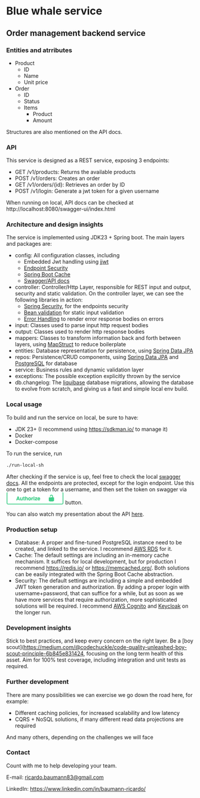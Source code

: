 # Blue whale service

## Order management backend service

### Entities and atrributes

* Product
    * ID
    * Name
    * Unit price
* Order
    * ID
    * Status
    * Items
        * Product
        * Amount

Structures are also mentioned on the API docs.

### API

This service is designed as a REST service, exposing 3 endpoints:

* GET /v1/products: Returns the available products
* POST /v1/orders: Creates an order
* GET /v1/orders/{id}: Retrieves an order by ID
* POST /v1/login: Generate a jwt token for a given username

When running on local, API docs can be checked at http://localhost:8080/swagger-ui/index.html

### Architecture and design insights

The service is implemented using JDK23 + Spring boot. The main layers and packages are:

* config: All configuration classes, including
    * Embedded Jwt handling using [jjwt](https://github.com/jwtk/jjwt)
    * [Endpoint Security](https://spring.io/projects/spring-security)
    * [Spring Boot Cache](https://spring.io/guides/gs/caching)
    * [Swagger/API docs](https://swagger.io/specification/)
* controller: Controller/Http Layer, responsible for REST input and output, security and static validation. On the
  controller layer, we can see the following libraries in action:
    * [Spring Security](https://spring.io/projects/spring-security), for the endpoints security
    * [Bean validation](https://beanvalidation.org/) for static input validation
    * [Error Handling](https://github.com/wimdeblauwe/error-handling-spring-boot-starter) to render error response
      bodies on errors
* input: Classes used to parse input http request bodies
* output: Classes used to render http response bodies
* mappers: Classes to transform information back and forth between layers, using [MapStruct](https://mapstruct.org/) to
  reduce boilerplate
* entities: Database representation for persistence, using [Spring Data JPA](https://spring.io/projects/spring-data-jpa)
* repos: Persistence/CRUD components, using [Spring Data JPA](https://spring.io/projects/spring-data-jpa)
  and [PostgreSQL](https://www.postgresql.org/)
  for database
* service: Business rules and dynamic validation layer
* exceptions: The possible exception explicitly thrown by the service
* db.changelog: The [liquibase](https://www.liquibase.com/) database migrations, allowing the database to evolve from
  scratch, and giving us a fast and simple
  local env build.

### Local usage

To build and run the service on local, be sure to have:

* JDK 23+ (I recommend using https://sdkman.io/ to manage it)
* Docker
* Docker-compose

To run the service, run

````sh
./run-local-sh
````

After checking if the service is up, feel free to check the
local [swagger docs](http://localhost:8080/swagger-ui/index.html).
All the endpoints are protected, except for the login endpoint. Use this one to get a token for a username, and then set
the token on swagger via ![authorize.png](authorize.png) button.

You can also watch my presentation about the
API [here](https://www.loom.com/share/7073a5ac225746c68abce7f22ec3f4cf?sid=f761451f-ea58-4660-9efe-feabf67442fe).

### Production setup

* Database: A proper and fine-tuned PostgreSQL instance need to be created, and linked to the service. I recommend [AWS
  RDS](https://aws.amazon.com/pt/rds/) for it.
* Cache: The default settings are including an in-memory cache mechanism. It suffices for local development, but for
  production I recommend https://redis.io/ or https://memcached.org/. Both solutions can be easily integrated with the
  Spring Boot Cache abstraction.
* Security: The default settings are including a simple and embedded JWT token generation and authorization. By adding a
  proper login with username+password, that can
  suffice for a while, but as soon as we have more services that require authorization, more sophisticated solutions
  will be required. I recommend [AWS Cognito](https://aws.amazon.com/pt/cognito/)
  and [Keycloak](https://www.keycloak.org/) on the longer run.

### Development insights

Stick to best practices, and keep every concern on the right layer. Be
a [boy scout](https://medium.com/@codechuckle/code-quality-unleashed-boy-scout-principle-6b845e831424, focusing on the
long term health of this asset.
Aim for 100% test coverage, including integration and unit tests as required.

### Further development

There are many possibilities we can exercise we go down the road here, for example:

* Different caching policies, for increased scalability and low latency
* CQRS + NoSQL solutions, if many different read data projections are required

And many others, depending on the challenges we will face

### Contact

Count with me to help developing your team.

E-mail: ricardo.baumann83@gmail.com

LinkedIn: https://www.linkedin.com/in/baumann-ricardo/